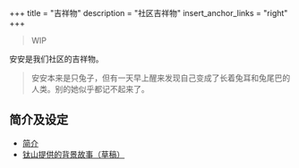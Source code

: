 +++
title = "吉祥物"
description = "社区吉祥物"
insert_anchor_links = "right"
+++

> WIP

安安是我们社区的吉祥物。

>  安安本来是只兔子，但有一天早上醒来发现自己变成了长着兔耳和兔尾巴的人类。别的她似乎都记不起来了。 

## 简介及设定

- [简介](https://aosc.io/zh/mascot/)
- [钛山提供的背景故事（草稿）](origin-story-tyson)
